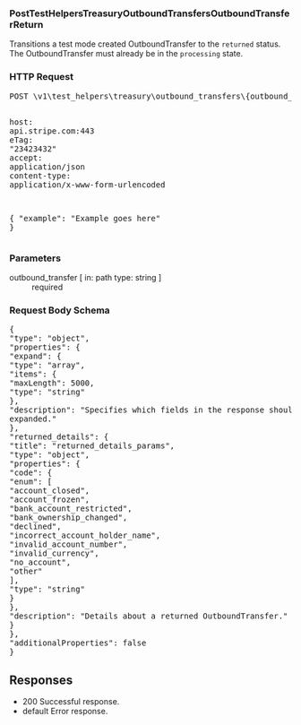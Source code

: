 <!DOCTYPE html><html><head><title></title><link rel="stylesheet" href="../OpenApi.css"/><meta charset="utf-8"/><meta name="viewport" content="width=device-width, initial-scale=1"/></head><body><article><section  class="requestOverview"><h1  class="requestSummary">PostTestHelpersTreasuryOutboundTransfersOutboundTransferReturn</h1><p  class="requestDescription"><p>Transitions a test mode created OutboundTransfer to the <code>returned</code> status. The OutboundTransfer must already be in the <code>processing</code> state.</p></p></section><section  class="http"><h3>HTTP Request</h3><pre  class="httpExample"><span  class="requestLine">POST</span> <span  class="httpTarget">\v1\test_helpers\treasury\outbound_transfers\{outbound_transfer}\return</span> <span  class="httpVersion">HTTP/1.1</span>
<span  class="headerLine">host</span>: <span  class="headerValue">api.stripe.com:443</span>
<span  class="headerLine">eTag</span>: <span  class="headerValue">"23423432"</span>
<span  class="headerLine">accept</span>: <span  class="headerValue">application/json</span>
<span  class="headerLine">content-type</span>: <span  class="headerValue">application/x-www-form-urlencoded</span>

{ &quot;example&quot;: &quot;Example goes here&quot; }</pre></section><dl  class="parameters"><h3>Parameters</h3><dt  class="parameter"><span  class="parameterName">outbound_transfer</span> [ in: <span  class="parameterLocation">path</span> type: <span  class="parameterType">string</span> ]</dt><dd  class="parameter"><span  class="parameterDescription"></span> <span  class="parameterRequired">required</span></dd></dl><section  class="requestContent"><h3>Request Body Schema</h3><pre  class="schema">{&#xA;  &quot;type&quot;: &quot;object&quot;,&#xA;  &quot;properties&quot;: {&#xA;    &quot;expand&quot;: {&#xA;      &quot;type&quot;: &quot;array&quot;,&#xA;      &quot;items&quot;: {&#xA;        &quot;maxLength&quot;: 5000,&#xA;        &quot;type&quot;: &quot;string&quot;&#xA;      },&#xA;      &quot;description&quot;: &quot;Specifies which fields in the response should be expanded.&quot;&#xA;    },&#xA;    &quot;returned_details&quot;: {&#xA;      &quot;title&quot;: &quot;returned_details_params&quot;,&#xA;      &quot;type&quot;: &quot;object&quot;,&#xA;      &quot;properties&quot;: {&#xA;        &quot;code&quot;: {&#xA;          &quot;enum&quot;: [&#xA;            &quot;account_closed&quot;,&#xA;            &quot;account_frozen&quot;,&#xA;            &quot;bank_account_restricted&quot;,&#xA;            &quot;bank_ownership_changed&quot;,&#xA;            &quot;declined&quot;,&#xA;            &quot;incorrect_account_holder_name&quot;,&#xA;            &quot;invalid_account_number&quot;,&#xA;            &quot;invalid_currency&quot;,&#xA;            &quot;no_account&quot;,&#xA;            &quot;other&quot;&#xA;          ],&#xA;          &quot;type&quot;: &quot;string&quot;&#xA;        }&#xA;      },&#xA;      &quot;description&quot;: &quot;Details about a returned OutboundTransfer.&quot;&#xA;    }&#xA;  },&#xA;  &quot;additionalProperties&quot;: false&#xA;}</pre></section><section  class="responses"><h2>Responses</h2><ul  class="responses"><li  class="response"><span  class="statusLine">200</span> <span  class="statusDescription">Successful response.</span></li><li  class="response"><span  class="statusLine">default</span> <span  class="statusDescription">Error response.</span></li></ul></section></article></body></html>
